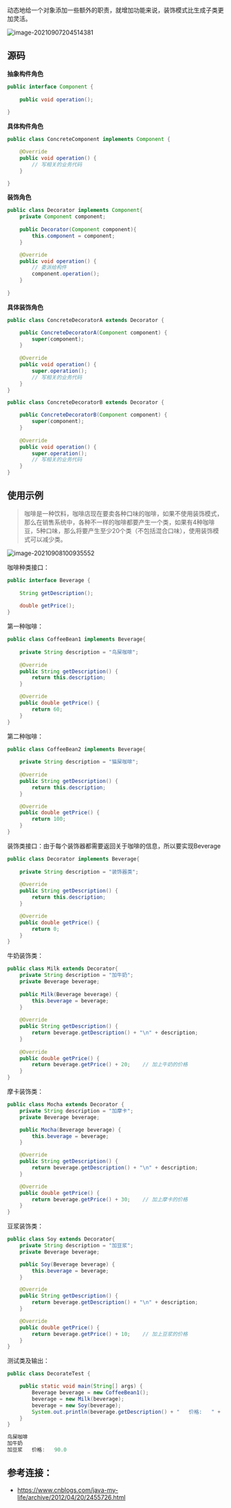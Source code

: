 动态地给一个对象添加一些额外的职责，就增加功能来说，装饰模式比生成子类更加灵活。

<img src="https://raw.githubusercontent.com/Floweryu/typora-img/main/img/20210907204530.png" alt="image-20210907204514381"  />

## 源码

**抽象构件角色**

```java
public interface Component {
    
    public void operation();
    
}
```

**具体构件角色**

```java
public class ConcreteComponent implements Component {

    @Override
    public void operation() {
        // 写相关的业务代码
    }

}
```

**装饰角色**

```java
public class Decorator implements Component{
    private Component component;
    
    public Decorator(Component component){
        this.component = component;
    }

    @Override
    public void operation() {
        // 委派给构件
        component.operation();
    }
    
}
```

**具体装饰角色**

```java
public class ConcreteDecoratorA extends Decorator {

    public ConcreteDecoratorA(Component component) {
        super(component);
    }
    
    @Override
    public void operation() {　　　　　
        super.operation();
        // 写相关的业务代码
    }
}

public class ConcreteDecoratorB extends Decorator {

    public ConcreteDecoratorB(Component component) {
        super(component);
    }
    
    @Override
    public void operation() {　　　　  
        super.operation();
        // 写相关的业务代码
    }
}
```

## 使用示例

> 咖啡是一种饮料，咖啡店现在要卖各种口味的咖啡，如果不使用装饰模式，那么在销售系统中，各种不一样的咖啡都要产生一个类，如果有4种咖啡豆，5种口味，那么将要产生至少20个类（不包括混合口味），使用装饰模式可以减少类。

![image-20210908100935552](https://raw.githubusercontent.com/Floweryu/typora-img/main/img/20210908100937.png)

咖啡种类接口：

```java
public interface Beverage {
    
    String getDescription();
    
    double getPrice();
}
```

第一种咖啡：

```java
public class CoffeeBean1 implements Beverage{
    
    private String description = "鸟屎咖啡";
    
    @Override
    public String getDescription() {
        return this.description;
    }

    @Override
    public double getPrice() {
        return 60;
    }
}
```

第二种咖啡：

```java
public class CoffeeBean2 implements Beverage{
    
    private String description = "猫屎咖啡";
    
    @Override
    public String getDescription() {
        return this.description;
    }

    @Override
    public double getPrice() {
        return 100;
    }
}
```

装饰类接口：由于每个装饰器都需要返回关于咖啡的信息，所以要实现Beverage

```java
public class Decorator implements Beverage{
    
    private String description = "装饰器类";
    
    @Override
    public String getDescription() {
        return this.description;
    }

    @Override
    public double getPrice() {
        return 0;
    }
}
```

牛奶装饰类：

```java
public class Milk extends Decorator{
    private String description = "加牛奶";
    private Beverage beverage;
    
    public Milk(Beverage beverage) {
        this.beverage = beverage;
    }
    
    @Override
    public String getDescription() {
        return beverage.getDescription() + "\n" + description;
    }
    
    @Override
    public double getPrice() {
        return beverage.getPrice() + 20;    // 加上牛奶的价格
    }
}
```

摩卡装饰类：

```java
public class Mocha extends Decorator {
    private String description = "加摩卡";
    private Beverage beverage;

    public Mocha(Beverage beverage) {
        this.beverage = beverage;
    }

    @Override
    public String getDescription() {
        return beverage.getDescription() + "\n" + description;
    }

    @Override
    public double getPrice() {
        return beverage.getPrice() + 30;    // 加上摩卡的价格
    }
}
```

豆浆装饰类：

```java
public class Soy extends Decorator{
    private String description = "加豆浆";
    private Beverage beverage;

    public Soy(Beverage beverage) {
        this.beverage = beverage;
    }

    @Override
    public String getDescription() {
        return beverage.getDescription() + "\n" + description;
    }

    @Override
    public double getPrice() {
        return beverage.getPrice() + 10;    // 加上豆浆的价格
    }
}
```

测试类及输出：

```java
public class DecorateTest {

    public static void main(String[] args) {
        Beverage beverage = new CoffeeBean1();
        beverage = new Milk(beverage);
        beverage = new Soy(beverage);
        System.out.println(beverage.getDescription() + "   价格:   " + beverage.getPrice());
    }
}

鸟屎咖啡
加牛奶
加豆浆   价格:   90.0
```



## 参考连接：

- https://www.cnblogs.com/java-my-life/archive/2012/04/20/2455726.html

